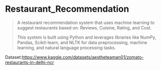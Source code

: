 # Restaurant_Recommendation
> A restaurant recommendation system that uses machine learning to suggest restaurants based on:
> Reviews,
> Cuisine,
> Rating, and
> Cost.
> 
> This system is built using Python and leverages libraries like NumPy, Pandas, Scikit-learn, and NLTK for data preprocessing, machine learning, and natural language processing tasks.

Dataset:https://www.kaggle.com/datasets/aestheteaman01/zomato-restaurants-in-delhi-ncr
